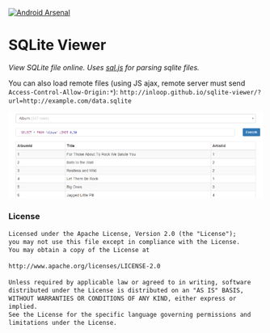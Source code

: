 [![Android Arsenal](https://img.shields.io/badge/Android%20Arsenal-SQLite%20Viewer-brightgreen.svg?style=flat)](http://android-arsenal.com/details/1/2497)

SQLite Viewer
============

*View SQLite file online. Uses [sql.js](https://github.com/sql-js/sql.js) for parsing sqlite files.*

You can also load remote files (using JS ajax, remote server must send `Access-Control-Allow-Origin:*`):
`http://inloop.github.io/sqlite-viewer/?url=http://example.com/data.sqlite`

![](/img/preview.png?raw=true "Example sqlite")

### License
    Licensed under the Apache License, Version 2.0 (the "License");
    you may not use this file except in compliance with the License.
    You may obtain a copy of the License at
    
    http://www.apache.org/licenses/LICENSE-2.0
    
    Unless required by applicable law or agreed to in writing, software
    distributed under the License is distributed on an "AS IS" BASIS,
    WITHOUT WARRANTIES OR CONDITIONS OF ANY KIND, either express or implied.
    See the License for the specific language governing permissions and
    limitations under the License.
